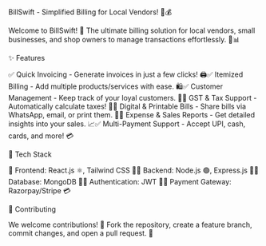 BillSwift - Simplified Billing for Local Vendors! 🏪💰

Welcome to BillSwift! 🚀 The ultimate billing solution for local vendors, small businesses, and shop owners to manage transactions effortlessly. 🧾📊

✨ Features

✅ Quick Invoicing - Generate invoices in just a few clicks! 🖨️✅ Itemized Billing - Add multiple products/services with ease. 🛍️✅ Customer Management - Keep track of your loyal customers. 📇✅ GST & Tax Support - Automatically calculate taxes! 🏦✅ Digital & Printable Bills - Share bills via WhatsApp, email, or print them. 📩✅ Expense & Sales Reports - Get detailed insights into your sales. 📈✅ Multi-Payment Support - Accept UPI, cash, cards, and more! 💳

🎨 Tech Stack

🔹 Frontend: React.js ⚛️, Tailwind CSS 🎨🔹 Backend: Node.js 🟢, Express.js 🚀🔹 Database: MongoDB 🍃🔹 Authentication: JWT 🔑🔹 Payment Gateway: Razorpay/Stripe 💳

🤝 Contributing

We welcome contributions! 🎉 Fork the repository, create a feature branch, commit changes, and open a pull request. 🚀

